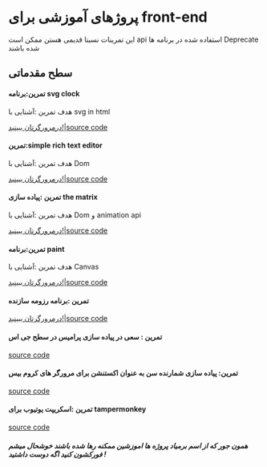 # پروژهای آموزشی برای front-end

این تمرینات نسبتا قدیمی هستن ممکن است api  استفاده شده در برنامه ها Deprecate شده باشند



## سطح مقدماتی


#### تمرین:برنامه svg clock

هدف تمرین :آشنایی با
svg in html

[درمرورگرتان ببینید!](https://mahdigudarzi.github.io/svg-clock/)|[source code](https://github.com/mahdigudarzi/svg-clock)

#### تمرین:simple rich text editor

هدف تمرین :آشنایی با Dom

[درمرورگرتان ببینید!](https://mahdigudarzi.github.io/richTextComponent)|[source code](https://github.com/mahdigudarzi/richTextComponent)

#### تمرین :پیاده سازی the matrix

هدف تمرین :آشنایی با Dom و animation api

[درمرورگرتان ببینید!](https://mahdigudarzi.github.io/matrix)|[source code](https://github.com/mahdigudarzi/matrix)

#### تمرین:برنامه paint

هدف تمرین :آشنایی با Canvas

[درمرورگرتان ببینید!](https://mahdigudarzi.github.io/paintApp/)|[source code](https://github.com/mahdigudarzi/paintApp)

#### تمرین :برنامه رزومه سازنده

[درمرورگرتان ببینید!](https://mahdigudarzi.github.io/resume-fornt-builder//)|[source code](https://github.com/mahdigudarzi/resume-fornt-builder)

#### تمرین : سعی در پیاده سازی پرامیس در سطح جی اس

[source code](https://github.com/mahdigudarzi/mypromise/tree/main) 

#### تمرین: پیاده سازی شمارنده سن به عنوان اکستنشن برای مرورگر های کروم بیس

[source code](https://github.com/mahdigudarzi/age)

#### تمرین :اسکریپت یوتیوب برای tampermonkey

[source code](https://github.com/mahdigudarzi/TamperMonkey-youtubeScript-)





#####  همون جور که از اسم برمیاد پروژه ها اموزشین ممکنه رها شده باشند خوشحال میشم فورکشون کنید اگه دوست داشتید !
